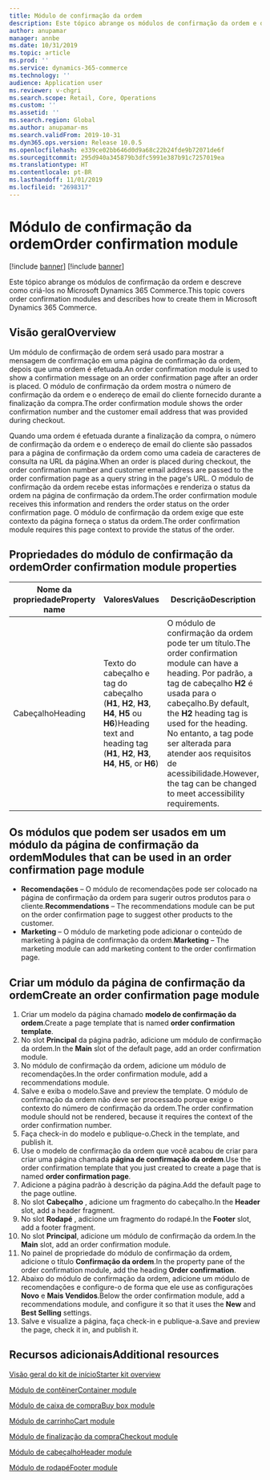 ```yaml
---
title: Módulo de confirmação da ordem
description: Este tópico abrange os módulos de confirmação da ordem e descreve como criá-los no Microsoft Dynamics 365 Commerce.
author: anupamar
manager: annbe
ms.date: 10/31/2019
ms.topic: article
ms.prod: ''
ms.service: dynamics-365-commerce
ms.technology: ''
audience: Application user
ms.reviewer: v-chgri
ms.search.scope: Retail, Core, Operations
ms.custom: ''
ms.assetid: ''
ms.search.region: Global
ms.author: anupamar-ms
ms.search.validFrom: 2019-10-31
ms.dyn365.ops.version: Release 10.0.5
ms.openlocfilehash: e339ce02bb646d0d9a68c22b24fde9b72071de6f
ms.sourcegitcommit: 295d940a345879b3dfc5991e387b91c7257019ea
ms.translationtype: HT
ms.contentlocale: pt-BR
ms.lasthandoff: 11/01/2019
ms.locfileid: "2698317"
---
```

# <a name="order-confirmation-module"></a><span data-ttu-id="7f4fb-103">Módulo de confirmação da ordem</span><span class="sxs-lookup"><span data-stu-id="7f4fb-103">Order confirmation module</span></span>

[!include [banner](includes/preview-banner.md)]
[!include [banner](includes/banner.md)]

<span data-ttu-id="7f4fb-104">Este tópico abrange os módulos de confirmação da ordem e descreve como criá-los no Microsoft Dynamics 365 Commerce.</span><span class="sxs-lookup"><span data-stu-id="7f4fb-104">This topic covers order confirmation modules and describes how to create them in Microsoft Dynamics 365 Commerce.</span></span>

## <a name="overview"></a><span data-ttu-id="7f4fb-105">Visão geral</span><span class="sxs-lookup"><span data-stu-id="7f4fb-105">Overview</span></span>

<span data-ttu-id="7f4fb-106">Um módulo de confirmação de ordem será usado para mostrar a mensagem de confirmação em uma página de confirmação da ordem, depois que uma ordem é efetuada.</span><span class="sxs-lookup"><span data-stu-id="7f4fb-106">An order confirmation module is used to show a confirmation message on an order confirmation page after an order is placed.</span></span> <span data-ttu-id="7f4fb-107">O módulo de confirmação da ordem mostra o número de confirmação da ordem e o endereço de email do cliente fornecido durante a finalização da compra.</span><span class="sxs-lookup"><span data-stu-id="7f4fb-107">The order confirmation module shows the order confirmation number and the customer email address that was provided during checkout.</span></span>

<span data-ttu-id="7f4fb-108">Quando uma ordem é efetuada durante a finalização da compra, o número de confirmação da ordem e o endereço de email do cliente são passados para a página de confirmação da ordem como uma cadeia de caracteres de consulta na URL da página.</span><span class="sxs-lookup"><span data-stu-id="7f4fb-108">When an order is placed during checkout, the order confirmation number and customer email address are passed to the order confirmation page as a query string in the page's URL.</span></span> <span data-ttu-id="7f4fb-109">O módulo de confirmação da ordem recebe estas informações e renderiza o status da ordem na página de confirmação da ordem.</span><span class="sxs-lookup"><span data-stu-id="7f4fb-109">The order confirmation module receives this information and renders the order status on the order confirmation page.</span></span> <span data-ttu-id="7f4fb-110">O módulo de confirmação da ordem exige que este contexto da página forneça o status da ordem.</span><span class="sxs-lookup"><span data-stu-id="7f4fb-110">The order confirmation module requires this page context to provide the status of the order.</span></span>

## <a name="order-confirmation-module-properties"></a><span data-ttu-id="7f4fb-111">Propriedades do módulo de confirmação da ordem</span><span class="sxs-lookup"><span data-stu-id="7f4fb-111">Order confirmation module properties</span></span>

| <span data-ttu-id="7f4fb-112">Nome da propriedade</span><span class="sxs-lookup"><span data-stu-id="7f4fb-112">Property name</span></span> | <span data-ttu-id="7f4fb-113">Valores</span><span class="sxs-lookup"><span data-stu-id="7f4fb-113">Values</span></span> | <span data-ttu-id="7f4fb-114">Descrição</span><span class="sxs-lookup"><span data-stu-id="7f4fb-114">Description</span></span> |
|---------------|--------|-------------|
| <span data-ttu-id="7f4fb-115">Cabeçalho</span><span class="sxs-lookup"><span data-stu-id="7f4fb-115">Heading</span></span>       | <span data-ttu-id="7f4fb-116">Texto do cabeçalho e tag do cabeçalho (**H1**, **H2**, **H3**, **H4**, **H5** ou **H6**)</span><span class="sxs-lookup"><span data-stu-id="7f4fb-116">Heading text and heading tag (**H1**, **H2**, **H3**, **H4**, **H5**, or **H6**)</span></span> | <span data-ttu-id="7f4fb-117">O módulo de confirmação da ordem pode ter um título.</span><span class="sxs-lookup"><span data-stu-id="7f4fb-117">The order confirmation module can have a heading.</span></span> <span data-ttu-id="7f4fb-118">Por padrão, a tag de cabeçalho **H2** é usada para o cabeçalho.</span><span class="sxs-lookup"><span data-stu-id="7f4fb-118">By default, the **H2** heading tag is used for the heading.</span></span> <span data-ttu-id="7f4fb-119">No entanto, a tag pode ser alterada para atender aos requisitos de acessibilidade.</span><span class="sxs-lookup"><span data-stu-id="7f4fb-119">However, the tag can be changed to meet accessibility requirements.</span></span> |

## <a name="modules-that-can-be-used-in-an-order-confirmation-page-module"></a><span data-ttu-id="7f4fb-120">Os módulos que podem ser usados em um módulo da página de confirmação da ordem</span><span class="sxs-lookup"><span data-stu-id="7f4fb-120">Modules that can be used in an order confirmation page module</span></span> 

- <span data-ttu-id="7f4fb-121">**Recomendações** – O módulo de recomendações pode ser colocado na página de confirmação da ordem para sugerir outros produtos para o cliente.</span><span class="sxs-lookup"><span data-stu-id="7f4fb-121">**Recommendations** – The recommendations module can be put on the order confirmation page to suggest other products to the customer.</span></span>
- <span data-ttu-id="7f4fb-122">**Marketing** – O módulo de marketing pode adicionar o conteúdo de marketing à página de confirmação da ordem.</span><span class="sxs-lookup"><span data-stu-id="7f4fb-122">**Marketing** – The marketing module can add marketing content to the order confirmation page.</span></span>

## <a name="create-an-order-confirmation-page-module"></a><span data-ttu-id="7f4fb-123">Criar um módulo da página de confirmação da ordem</span><span class="sxs-lookup"><span data-stu-id="7f4fb-123">Create an order confirmation page module</span></span>

1. <span data-ttu-id="7f4fb-124">Criar um modelo da página chamado **modelo de confirmação da ordem**.</span><span class="sxs-lookup"><span data-stu-id="7f4fb-124">Create a page template that is named **order confirmation template**.</span></span>
1. <span data-ttu-id="7f4fb-125">No slot **Principal** da página padrão, adicione um módulo de confirmação da ordem.</span><span class="sxs-lookup"><span data-stu-id="7f4fb-125">In the **Main** slot of the default page, add an order confirmation module.</span></span>
1. <span data-ttu-id="7f4fb-126">No módulo de confirmação da ordem, adicione um módulo de recomendações.</span><span class="sxs-lookup"><span data-stu-id="7f4fb-126">In the order confirmation module, add a recommendations module.</span></span>
1. <span data-ttu-id="7f4fb-127">Salve e exiba o modelo.</span><span class="sxs-lookup"><span data-stu-id="7f4fb-127">Save and preview the template.</span></span> <span data-ttu-id="7f4fb-128">O módulo de confirmação da ordem não deve ser processado porque exige o contexto do número de confirmação da ordem.</span><span class="sxs-lookup"><span data-stu-id="7f4fb-128">The order confirmation module should not be rendered, because it requires the context of the order confirmation number.</span></span>
1. <span data-ttu-id="7f4fb-129">Faça check-in do modelo e publique-o.</span><span class="sxs-lookup"><span data-stu-id="7f4fb-129">Check in the template, and publish it.</span></span>
1. <span data-ttu-id="7f4fb-130">Use o modelo de confirmação da ordem que você acabou de criar para criar uma página chamada **página de confirmação da ordem**.</span><span class="sxs-lookup"><span data-stu-id="7f4fb-130">Use the order confirmation template that you just created to create a page that is named **order confirmation page**.</span></span>
1. <span data-ttu-id="7f4fb-131">Adicione a página padrão à descrição da página.</span><span class="sxs-lookup"><span data-stu-id="7f4fb-131">Add the default page to the page outline.</span></span>
1. <span data-ttu-id="7f4fb-132">No slot **Cabeçalho** , adicione um fragmento do cabeçalho.</span><span class="sxs-lookup"><span data-stu-id="7f4fb-132">In the **Header** slot, add a header fragment.</span></span>
1. <span data-ttu-id="7f4fb-133">No slot **Rodapé** , adicione um fragmento do rodapé.</span><span class="sxs-lookup"><span data-stu-id="7f4fb-133">In the **Footer** slot, add a footer fragment.</span></span>
1. <span data-ttu-id="7f4fb-134">No slot **Principal**, adicione um módulo de confirmação da ordem.</span><span class="sxs-lookup"><span data-stu-id="7f4fb-134">In the **Main** slot, add an order confirmation module.</span></span>
1. <span data-ttu-id="7f4fb-135">No painel de propriedade do módulo de confirmação da ordem, adicione o título **Confirmação da ordem**.</span><span class="sxs-lookup"><span data-stu-id="7f4fb-135">In the property pane of the order confirmation module, add the heading **Order confirmation**.</span></span>
1. <span data-ttu-id="7f4fb-136">Abaixo do módulo de confirmação da ordem, adicione um módulo de recomendações e configure-o de forma que ele use as configurações **Novo** e **Mais Vendidos**.</span><span class="sxs-lookup"><span data-stu-id="7f4fb-136">Below the order confirmation module, add a recommendations module, and configure it so that it uses the **New** and **Best Selling** settings.</span></span>
1. <span data-ttu-id="7f4fb-137">Salve e visualize a página, faça check-in e publique-a.</span><span class="sxs-lookup"><span data-stu-id="7f4fb-137">Save and preview the page, check it in, and publish it.</span></span>

## <a name="additional-resources"></a><span data-ttu-id="7f4fb-138">Recursos adicionais</span><span class="sxs-lookup"><span data-stu-id="7f4fb-138">Additional resources</span></span>

[<span data-ttu-id="7f4fb-139">Visão geral do kit de início</span><span class="sxs-lookup"><span data-stu-id="7f4fb-139">Starter kit overview</span></span>](starter-kit-overview.md)

[<span data-ttu-id="7f4fb-140">Módulo de contêiner</span><span class="sxs-lookup"><span data-stu-id="7f4fb-140">Container module</span></span>](add-container-module.md)

[<span data-ttu-id="7f4fb-141">Módulo de caixa de compra</span><span class="sxs-lookup"><span data-stu-id="7f4fb-141">Buy box module</span></span>](add-buy-box.md)

[<span data-ttu-id="7f4fb-142">Módulo de carrinho</span><span class="sxs-lookup"><span data-stu-id="7f4fb-142">Cart module</span></span>](add-cart-module.md)

[<span data-ttu-id="7f4fb-143">Módulo de finalização da compra</span><span class="sxs-lookup"><span data-stu-id="7f4fb-143">Checkout module</span></span>](add-checkout-module.md)

[<span data-ttu-id="7f4fb-144">Módulo de cabeçalho</span><span class="sxs-lookup"><span data-stu-id="7f4fb-144">Header module</span></span>](author-header-module.md)

[<span data-ttu-id="7f4fb-145">Módulo de rodapé</span><span class="sxs-lookup"><span data-stu-id="7f4fb-145">Footer module</span></span>](author-footer-module.md)
